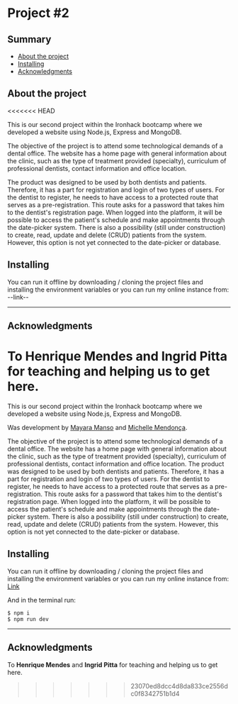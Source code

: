 # Project #2

## Summary 
- [About the project](#about)
- [Installing](#installing)
- [Acknowledgments](#acknowledgments)

## About the project
<<<<<<< HEAD
<p>This is our second project within the Ironhack bootcamp where we developed a website using Node.js, Express and MongoDB.</p>
<p>The objective of the project is to attend some technological demands of a dental office.
The website has a home page with general information about the clinic, such as the type of treatment provided (specialty), curriculum of professional dentists, contact information and office location.</p>
<p>The product was designed to be used by both dentists and patients. Therefore, it has a part for registration and login of two types of users. For the dentist to register, he needs to have access to a protected route that serves as a pre-registration. This route asks for a password that takes him to the dentist's registration page. When logged into the platform, it will be possible to access the patient's schedule and make appointments through the date-picker system. There is also a possibility (still under construction) to create, read, update and delete (CRUD) patients from the system. However, this option is not yet connected to the date-picker or database.</p>

## Installing
<p>You can run it offline by downloading / cloning the project files and installing the environment variables or you can run my online instance from: --link--</p>

----------------------------
## Acknowledgments 
To **Henrique Mendes** and **Ingrid Pitta** for teaching and helping us to get here.
=======
This is our second project within the Ironhack bootcamp where we developed a website using Node.js, Express and MongoDB.

Was development by [Mayara Manso](https://github.com/myrmanso) and [Michelle Mendonça](https://github.com/michaloumen).

The objective of the project is to attend some technological demands of a dental office.
The website has a home page with general information about the clinic, such as the type of treatment provided (specialty), curriculum of professional dentists, contact information and office location.
The product was designed to be used by both dentists and patients. Therefore, it has a part for registration and login of two types of users. For the dentist to register, he needs to have access to a protected route that serves as a pre-registration. This route asks for a password that takes him to the dentist's registration page. When logged into the platform, it will be possible to access the patient's schedule and make appointments through the date-picker system. There is also a possibility (still under construction) to create, read, update and delete (CRUD) patients from the system. However, this option is not yet connected to the date-picker or database.

## Installing
You can run it offline by downloading / cloning the project files and installing the environment variables or you can run my online instance from: [Link](https://github.com/myrmanso/projeto-crm-dentista.git)

And in the terminal run: 
```
$ npm i
$ npm run dev
```


----------------------------
## Acknowledgments 
To **Henrique Mendes** and **Ingrid Pitta** for teaching and helping us to get here.
>>>>>>> 23070ed8dcc4d8da833ce2556dc0f8342751b1d4
